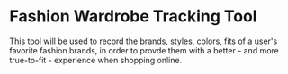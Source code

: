Fashion Wardrobe Tracking Tool
==============

This tool will be used to record the brands, styles, colors, fits of a user's favorite fashion brands, in order to provde them with a better - and more true-to-fit - experience when shopping online.
